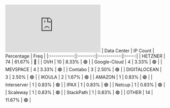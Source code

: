 ![Diagramm](https://github.com/obajay/StateSync-snapshots/blob/main/Projects/Gitopia/1/README.md)
| Data Center | IP Count | Percentage | Freq |
|:------------:|:--------:|:-----------:|:-----:|
| HETZNER | 74 | 61.67% | 🔴 |
| OVH | 10 | 8.33% | 🟢 |
| Google-Cloud | 4 | 3.33% | 🟢 |
| MEVSPACE | 4 | 3.33% | 🟢 |
| Contabo | 3 | 2.50% | 🟢 |
| DIGITALOCEAN | 3 | 2.50% | 🟢 |
| IKOULA | 2 | 1.67% | 🟢 |
| AMAZON | 1 | 0.83% | 🟢 |
| Interserver | 1 | 0.83% | 🟢 |
| IPAX | 1 | 0.83% | 🟢 |
| Netcup | 1 | 0.83% | 🟢 |
| Scaleway | 1 | 0.83% | 🟢 |
| StackPath | 1 | 0.83% | 🟢 |
| OTHER | 14 | 11.67% | 🟢 |